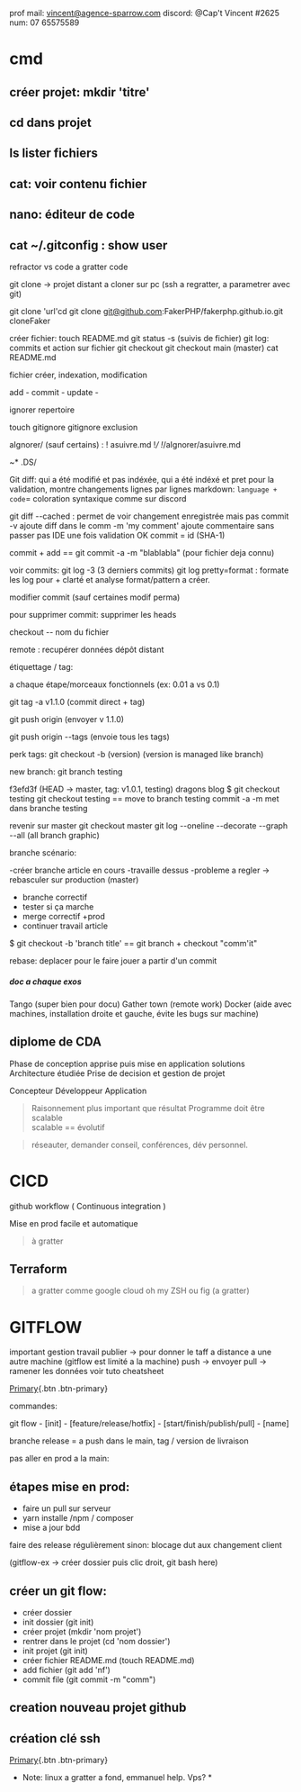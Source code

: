 prof mail: vincent@agence-sparrow.com
discord: @Cap't Vincent #2625
num: 07 65575589


# cmd
créer projet: mkdir 'titre'
-------
cd dans projet
-----
ls lister fichiers
------


cat: voir contenu fichier
------
nano: éditeur de code
-----
cat ~/.gitconfig : show user
-----

refractor vs code a gratter
code

git clone -> projet distant a cloner sur pc
(ssh a regratter, a parametrer avec git)

git clone 'url'cd
git clone git@github.com:FakerPHP/fakerphp.github.io.git cloneFaker

créer fichier: touch  README.md
git status -s (suivis de fichier)
git log: commits et action sur fichier
git checkout
git checkout main (master)
cat README.md

fichier créer, indexation, modification

add - commit - update - 

ignorer repertoire

touch gitignore
gitignore
exclusion

aIgnorer/
(sauf certains) : ! asuivre.md
!*/
!*/aIgnorer/asuivre.md


~*
.DS/

Git diff: qui a été modifié et pas indéxée, qui a été indéxé et pret pour la validation, montre changements lignes par lignes
markdown: ``` language + code ```= coloration syntaxique comme sur discord

git diff --cached : permet de voir changement enregistrée mais pas commit
-v ajoute diff dans le comm
-m 'my comment' ajoute commentaire sans passer pas IDE
une fois validation OK commit = id (SHA-1)

commit + add == git commit -a -m "blablabla" (pour fichier deja connu)

voir commits: 
git log -3 (3 derniers commits)
git log pretty=format : formate les log pour + clarté et analyse
format/pattern a créer.

modifier commit (sauf certaines modif perma)

pour supprimer commit: supprimer les heads

checkout -- nom du fichier

remote : recupérer données dépôt distant

étiquettage / tag: 

a chaque étape/morceaux fonctionnels (ex: 0.01 a vs 0.1)

git tag -a v1.1.0 (commit direct + tag)

git push origin (envoyer v 1.1.0)

git push origin --tags (envoie tous les tags)

perk tags: git checkout -b (version) (version is managed like branch)



new branch: git branch testing

f3efd3f (HEAD -> master, tag: v1.0.1, testing) dragons blog
$ git checkout testing
git checkout testing == move to branch testing
commit -a -m met dans branche testing

revenir sur master git checkout master
git log --oneline --decorate --graph --all (all branch graphic)

branche scénario:

-créer branche article en cours
-travaille dessus
-probleme a regler -> rebasculer sur production (master)
- branche correctif
- tester si ça marche
- merge correctif +prod
- continuer travail article


$ git checkout -b 'branch title' == git branch + checkout 
"comm\'it"

rebase: deplacer pour le faire jouer a partir d'un commit

##### doc a chaque exos


Tango (super bien pour docu) 
Gather town (remote work)
Docker (aide avec machines, installation droite et gauche, évite les bugs sur machine)

diplome de CDA
------
Phase de conception apprise puis mise en application solutions
Architecture étudiée
Prise de decision et gestion de projet

Concepteur Développeur Application

>Raisonnement plus important que résultat
Programme doit être scalable  
> scalable == évolutif

>réseauter, demander conseil, conférences, dév personnel.

CICD
=====

github workflow ( Continuous integration )

Mise en prod facile et automatique
> à gratter

Terraform
---------
> a gratter 
> comme google cloud
> oh my ZSH ou fig (a gratter)

GITFLOW
=====

important gestion travail
publier -> pour donner le taff a distance a une autre machine (gitflow est limité a la machine)
push -> envoyer
pull -> ramener les données
voir tuto cheatsheet

[Primary](https://danielkummer.github.io/git-flow-cheatsheet/index.fr_FR.html){.btn .btn-primary}

commandes:

git flow - [init] - [feature/release/hotfix] - [start/finish/publish/pull] - [name] 

branche release = a push dans le main, tag / version de livraison

pas aller en prod a la main: 

étapes mise en prod:
------
- faire un pull sur serveur
- yarn installe /npm / composer
- mise a jour bdd
  
faire des release régulièrement sinon: 
blocage dut aux changement client

(gitflow-ex -> créer dossier puis clic droit, git bash here)

créer un git flow:
---------
- créer dossier 
- init dossier (git init)
- créer projet (mkdir 'nom projet')
- rentrer dans le projet (cd 'nom dossier')
- init projet (git init)
- créer fichier README.md (touch README.md)
- add fichier (git add 'nf')
- commit file (git commit -m "comm")
  
creation nouveau projet github
-----

création clé ssh
----------
[Primary](https://docs.github.com/en/authentication/connecting-to-github-with-ssh/generating-a-new-ssh-key-and-adding-it-to-the-ssh-agent){.btn .btn-primary}


* Note: linux a gratter a fond, emmanuel help. Vps? *
 


